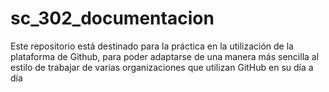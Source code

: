 # sc_302_documentacion
Este repositorio está destinado para la práctica en la utilización de la plataforma de Github, para poder adaptarse de una manera más sencilla al estilo de trabajar de varias organizaciones que utilizan GitHub en su día a día
